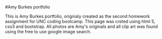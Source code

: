 #Amy Burkes portfolio

This is Amy Burkes portfolio, orignialy created as the second homework assignment for UNC coding bootcamp. This page was creted using html 5, css3 and bootstrap. All photos are Amy's originals and all clip art was found using the free to use google image search.